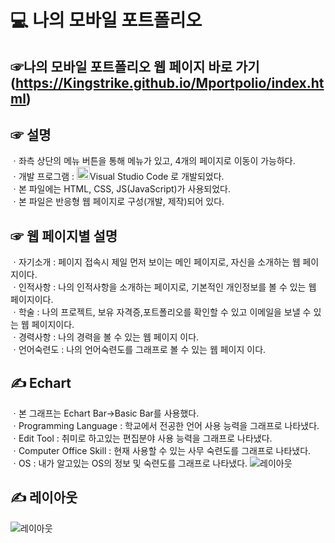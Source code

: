 # 💻 나의 모바일 포트폴리오

## ☞나의 모바일 포트폴리오 웹 페이지 바로 가기(https://Kingstrike.github.io/Mportpolio/index.html) <br>

## ☞ 설명
ㆍ좌측 상단의 메뉴 버튼을 통해 메뉴가 있고, 4개의 페이지로 이동이 가능하다.<br>
ㆍ개발 프로그램 :  <a href="https://code.visualstudio.com/" title="Visual Studio Code"><img src="https://github.com/get-icon/geticon/raw/master/icons/visual-studio-code.svg" alt="Visual Studio Code" width="21px" height="21px"></a>Visual Studio Code 로 개발되었다. <br>
ㆍ본 파일에는 HTML, CSS, JS(JavaScript)가 사용되었다. <br>
ㆍ본 파일은 반응형 웹 페이지로 구성(개발, 제작)되어 있다. <br>

## ☞ 웹 페이지별 설명
ㆍ자기소개 : 페이지 접속시 제일 먼저 보이는 메인 페이지로, 자신을 소개하는 웹 페이지이다. <br>
ㆍ인적사항 : 나의 인적사항을 소개하는 페이지로, 기본적인 개인정보를 볼 수 있는 웹 페이지이다. <br>
ㆍ학술 : 나의 프로젝트, 보유 자격증,포트폴리오를 확인할 수 있고 이메일을 보낼 수 있는 웹 페이지이다. <br>
ㆍ경력사항 : 나의 경력을 볼 수 있는 웹 페이지 이다.<br>
ㆍ언어숙련도 : 나의 언어숙련도를 그래프로 볼 수 있는 웹 페이지 이다.


## ✍️ Echart 
ㆍ본 그래프는 Echart Bar->Basic Bar를 사용했다.<br>
ㆍProgramming Language : 학교에서 전공한 언어 사용 능력을 그래프로 나타냈다.<br>
ㆍEdit Tool : 취미로 하고있는 편집분야 사용 능력을 그래프로 나타냈다.<br>
ㆍComputer Office Skill : 현재 사용할 수 있는 사무  숙련도를 그래프로 나타냈다.<br>
ㆍOS : 내가 알고있는 OS의 정보 및 숙련도를 그래프로 나타냈다.
![레이아웃](https://github.com/kingstrike/mportpolio/blob/main/img/Echart.PNG) 


## ✍️ 레이아웃
![레이아웃](https://github.com/kingstrike/mportpolio/blob/main/img/과제스샷.png) 
